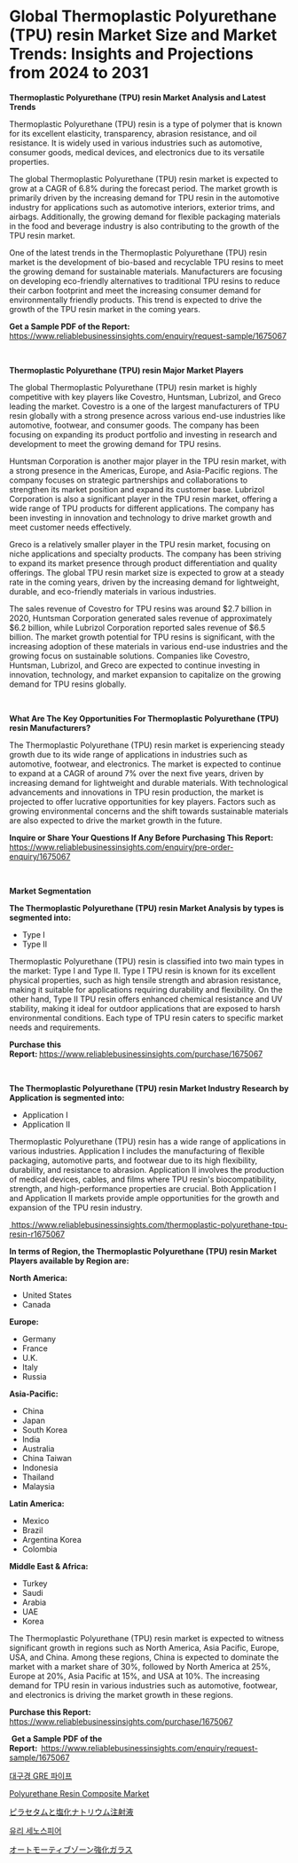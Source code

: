 <p><h1>Global Thermoplastic Polyurethane (TPU) resin Market Size and Market Trends: Insights and Projections from 2024 to 2031</h1></p><p><strong>Thermoplastic Polyurethane (TPU) resin Market Analysis and Latest Trends</strong></p>
<p><p>Thermoplastic Polyurethane (TPU) resin is a type of polymer that is known for its excellent elasticity, transparency, abrasion resistance, and oil resistance. It is widely used in various industries such as automotive, consumer goods, medical devices, and electronics due to its versatile properties.</p><p>The global Thermoplastic Polyurethane (TPU) resin market is expected to grow at a CAGR of 6.8% during the forecast period. The market growth is primarily driven by the increasing demand for TPU resin in the automotive industry for applications such as automotive interiors, exterior trims, and airbags. Additionally, the growing demand for flexible packaging materials in the food and beverage industry is also contributing to the growth of the TPU resin market.</p><p>One of the latest trends in the Thermoplastic Polyurethane (TPU) resin market is the development of bio-based and recyclable TPU resins to meet the growing demand for sustainable materials. Manufacturers are focusing on developing eco-friendly alternatives to traditional TPU resins to reduce their carbon footprint and meet the increasing consumer demand for environmentally friendly products. This trend is expected to drive the growth of the TPU resin market in the coming years.</p></p>
<p><strong>Get a Sample PDF of the Report:&nbsp;</strong> <a href="https://www.reliablebusinessinsights.com/enquiry/request-sample/1675067">https://www.reliablebusinessinsights.com/enquiry/request-sample/1675067</a></p>
<p>&nbsp;</p>
<p><strong>Thermoplastic Polyurethane (TPU) resin Major Market Players</strong></p>
<p><p>The global Thermoplastic Polyurethane (TPU) resin market is highly competitive with key players like Covestro, Huntsman, Lubrizol, and Greco leading the market. Covestro is a one of the largest manufacturers of TPU resin globally with a strong presence across various end-use industries like automotive, footwear, and consumer goods. The company has been focusing on expanding its product portfolio and investing in research and development to meet the growing demand for TPU resins.</p><p>Huntsman Corporation is another major player in the TPU resin market, with a strong presence in the Americas, Europe, and Asia-Pacific regions. The company focuses on strategic partnerships and collaborations to strengthen its market position and expand its customer base. Lubrizol Corporation is also a significant player in the TPU resin market, offering a wide range of TPU products for different applications. The company has been investing in innovation and technology to drive market growth and meet customer needs effectively.</p><p>Greco is a relatively smaller player in the TPU resin market, focusing on niche applications and specialty products. The company has been striving to expand its market presence through product differentiation and quality offerings. The global TPU resin market size is expected to grow at a steady rate in the coming years, driven by the increasing demand for lightweight, durable, and eco-friendly materials in various industries.</p><p>The sales revenue of Covestro for TPU resins was around $2.7 billion in 2020, Huntsman Corporation generated sales revenue of approximately $6.2 billion, while Lubrizol Corporation reported sales revenue of $6.5 billion. The market growth potential for TPU resins is significant, with the increasing adoption of these materials in various end-use industries and the growing focus on sustainable solutions. Companies like Covestro, Huntsman, Lubrizol, and Greco are expected to continue investing in innovation, technology, and market expansion to capitalize on the growing demand for TPU resins globally.</p></p>
<p>&nbsp;</p>
<p><strong>What Are The Key Opportunities For Thermoplastic Polyurethane (TPU) resin Manufacturers?</strong></p>
<p><p>The Thermoplastic Polyurethane (TPU) resin market is experiencing steady growth due to its wide range of applications in industries such as automotive, footwear, and electronics. The market is expected to continue to expand at a CAGR of around 7% over the next five years, driven by increasing demand for lightweight and durable materials. With technological advancements and innovations in TPU resin production, the market is projected to offer lucrative opportunities for key players. Factors such as growing environmental concerns and the shift towards sustainable materials are also expected to drive the market growth in the future.</p></p>
<p><strong>Inquire or Share Your Questions If Any Before Purchasing This Report:</strong> <a href="https://www.reliablebusinessinsights.com/enquiry/pre-order-enquiry/1675067">https://www.reliablebusinessinsights.com/enquiry/pre-order-enquiry/1675067</a></p>
<p>&nbsp;</p>
<p><strong>Market Segmentation</strong></p>
<p><strong>The Thermoplastic Polyurethane (TPU) resin Market Analysis by types is segmented into:</strong></p>
<p><ul><li>Type I</li><li>Type II</li></ul></p>
<p><p>Thermoplastic Polyurethane (TPU) resin is classified into two main types in the market: Type I and Type II. Type I TPU resin is known for its excellent physical properties, such as high tensile strength and abrasion resistance, making it suitable for applications requiring durability and flexibility. On the other hand, Type II TPU resin offers enhanced chemical resistance and UV stability, making it ideal for outdoor applications that are exposed to harsh environmental conditions. Each type of TPU resin caters to specific market needs and requirements.</p></p>
<p><strong>Purchase this Report:&nbsp;</strong><a href="https://www.reliablebusinessinsights.com/purchase/1675067">https://www.reliablebusinessinsights.com/purchase/1675067</a></p>
<p>&nbsp;</p>
<p><strong>The Thermoplastic Polyurethane (TPU) resin Market Industry Research by Application is segmented into:</strong></p>
<p><ul><li>Application I</li><li>Application II</li></ul></p>
<p><p>Thermoplastic Polyurethane (TPU) resin has a wide range of applications in various industries. Application I includes the manufacturing of flexible packaging, automotive parts, and footwear due to its high flexibility, durability, and resistance to abrasion. Application II involves the production of medical devices, cables, and films where TPU resin's biocompatibility, strength, and high-performance properties are crucial. Both Application I and Application II markets provide ample opportunities for the growth and expansion of the TPU resin industry.</p></p>
<p><a href="https://www.reliablebusinessinsights.com/thermoplastic-polyurethane-tpu-resin-r1675067">&nbsp;https://www.reliablebusinessinsights.com/thermoplastic-polyurethane-tpu-resin-r1675067</a></p>
<p><strong>In terms of Region, the Thermoplastic Polyurethane (TPU) resin Market Players available by Region are:</strong></p>
<p>
    <p> <strong> North America: </strong>
        <ul>
            <li>United States</li>
            <li>Canada</li>
        </ul>
        </p> 
    <p> <strong> Europe: </strong>
        <ul>
            <li>Germany</li>
            <li>France</li>
            <li>U.K.</li>
            <li>Italy</li>
            <li>Russia</li>
        </ul>
        </p> 
    <p> <strong> Asia-Pacific: </strong>
        <ul>
            <li>China</li>
            <li>Japan</li>
            <li>South Korea</li>
            <li>India</li>
            <li>Australia</li>
            <li>China Taiwan</li>
            <li>Indonesia</li>
            <li>Thailand</li>
            <li>Malaysia</li>
        </ul>
        </p> 
    <p> <strong> Latin America: </strong>
        <ul>
            <li>Mexico</li>
            <li>Brazil</li>
            <li>Argentina Korea</li>
            <li>Colombia</li>
        </ul>
        </p> 
    <p> <strong> Middle East & Africa: </strong>
        <ul>
            <li>Turkey</li>
            <li>Saudi</li>
            <li>Arabia</li>
            <li>UAE</li>
            <li>Korea</li>
        </ul>
    </p>
    </p>
<p><p>The Thermoplastic Polyurethane (TPU) resin market is expected to witness significant growth in regions such as North America, Asia Pacific, Europe, USA, and China. Among these regions, China is expected to dominate the market with a market share of 30%, followed by North America at 25%, Europe at 20%, Asia Pacific at 15%, and USA at 10%. The increasing demand for TPU resin in various industries such as automotive, footwear, and electronics is driving the market growth in these regions.</p></p>
<p><strong>Purchase this Report: </strong><a href="https://www.reliablebusinessinsights.com/purchase/1675067">https://www.reliablebusinessinsights.com/purchase/1675067</a></p>
<p>&nbsp;<strong>Get a Sample PDF of the Report:&nbsp;&nbsp;</strong><a href="https://www.reliablebusinessinsights.com/enquiry/request-sample/1675067">https://www.reliablebusinessinsights.com/enquiry/request-sample/1675067</a></p>
<p><strong></strong></p>
<p><p><a href="https://medium.com/@candidarowe2022/%EB%8C%80%EC%A7%81%EA%B2%BD-gre-%ED%8C%8C%EC%9D%B4%ED%94%84-%EC%8B%9C%EC%9E%A5-2031%EB%85%84%EA%B9%8C%EC%A7%80%EC%9D%98-%ED%8A%B8%EB%A0%8C%EB%93%9C-%EC%98%88%EC%B8%A1-%EB%B0%8F-%EA%B2%BD%EC%9F%81-%EB%B6%84%EC%84%9D-c872bd91bdea">대구경 GRE 파이프</a></p><p><a href="https://github.com/LaceyZemlak1/Market-Research-Report-List-1/blob/main/polyurethane-resin-composite-market.md">Polyurethane Resin Composite Market</a></p><p><a href="https://medium.com/@kyaorris56456/%E3%83%94%E3%83%A9%E3%82%BB%E3%82%BF%E3%83%A0%E3%81%A8%E5%A1%A9%E5%8C%96%E3%83%8A%E3%83%88%E3%83%AA%E3%82%A6%E3%83%A0%E6%B3%A8%E5%B0%84%E5%89%A4%E3%81%AE%E5%B8%82%E5%A0%B4%E3%82%A4%E3%83%B3%E3%82%B5%E3%82%A4%E3%83%88-2024%E5%B9%B4%E3%81%8B%E3%82%892031%E5%B9%B4%E3%81%BE%E3%81%A7%E3%81%AE%E5%B8%82%E5%A0%B4%E5%8B%95%E5%90%91-%E6%88%90%E9%95%B7-%E4%BA%88%E6%B8%AC-c0a99666f0ec">ピラセタムと塩化ナトリウム注射液</a></p><p><a href="https://github.com/garnett961902/Market-Research-Report-List-1/blob/main/6858772101294.md">유리 세노스피어</a></p><p><a href="https://github.com/LizaHeller2023/Market-Research-Report-List-1/blob/main/8676113107226.md">オートモーティブゾーン強化ガラス</a></p></p>